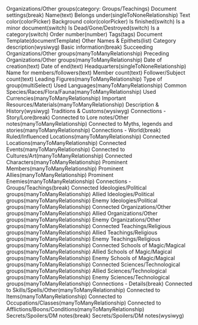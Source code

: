 Organizations/Other groups(category: Groups/Teachings)
    Document settings(break)
    Name(text)
    Belongs under(singleToNoneRelationship)
    Text color(colorPicker)
    Background color(colorPicker)
    Is finished(switch)
    Is a minor document(switch)
    Is Dead/Gone/Destroyed(switch)
    Is a category(switch)
    Order number(number)
    Tags(tags)
    Document Template(documentTemplate)
    Other Names & Epithets(list)
    Category description(wysiwyg)
    Basic information(break)
    Succeeding Organizations/Other groups(manyToManyRelationship)
    Preceding Organizations/Other groups(manyToManyRelationship)
    Date of creation(text)
    Date of end(text)
    Headquarters(singleToNoneRelationship)
    Name for members/followers(text)
    Member count(text)
    Follower/Subject count(text)
    Leading Figures(manyToManyRelationship)
    Type of group(multiSelect)
    Used Languages(manyToManyRelationship)
    Common Species/Races/Flora/Fauna(manyToManyRelationship)
    Used Currencies(manyToManyRelationship)
    Important Resources/Materials(manyToManyRelationship)
    Description & History(wysiwyg)
    Traditions & Customs(wysiwyg)
    Connections - Story/Lore(break)
    Connected to Lore notes/Other notes(manyToManyRelationship)
    Connected to Myths, legends and stories(manyToManyRelationship)
    Connections - World(break)
    Ruled/Influenced Locations(manyToManyRelationship)
    Connected Locations(manyToManyRelationship)
    Connected Events(manyToManyRelationship)
    Connected to Cultures/Art(manyToManyRelationship)
    Connected Characters(manyToManyRelationship)
    Prominent Members(manyToManyRelationship)
    Prominent Allies(manyToManyRelationship)
    Prominent Enemies(manyToManyRelationship)
    Connections - Groups/Teachings(break)
    Connected Ideologies/Political groups(manyToManyRelationship)
    Allied Ideologies/Political groups(manyToManyRelationship)
    Enemy Ideologies/Political groups(manyToManyRelationship)
    Connected Organizations/Other groups(manyToManyRelationship)
    Allied Organizations/Other groups(manyToManyRelationship)
    Enemy Organizations/Other groups(manyToManyRelationship)
    Connected Teachings/Religious groups(manyToManyRelationship)
    Allied Teachings/Religious groups(manyToManyRelationship)
    Enemy Teachings/Religious groups(manyToManyRelationship)
    Connected Schools of Magic/Magical groups(manyToManyRelationship)
    Allied Schools of Magic/Magical groups(manyToManyRelationship)
    Enemy Schools of Magic/Magical groups(manyToManyRelationship)
    Connected Sciences/Technological groups(manyToManyRelationship)
    Allied Sciences/Technological groups(manyToManyRelationship)
    Enemy Sciences/Technological groups(manyToManyRelationship)
    Connections - Details(break)
    Connected to Skills/Spells/Other(manyToManyRelationship)
    Connected to Items(manyToManyRelationship)
    Connected to Occupations/Classes(manyToManyRelationship)
    Connected to Afflictions/Boons/Conditions(manyToManyRelationship)
    Secrets/Spoilers/DM notes(break)
    Secrets/Spoilers/DM notes(wysiwyg)